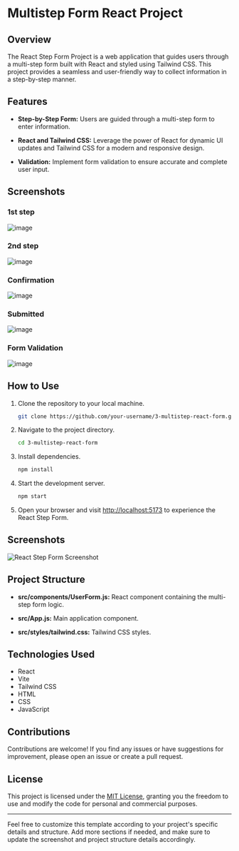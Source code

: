 # Multistep Form React Project

## Overview

The React Step Form Project is a web application that guides users through a multi-step form built with React and styled using Tailwind CSS. This project provides a seamless and user-friendly way to collect information in a step-by-step manner.

## Features

- **Step-by-Step Form:** Users are guided through a multi-step form to enter information.

- **React and Tailwind CSS:** Leverage the power of React for dynamic UI updates and Tailwind CSS for a modern and responsive design.

- **Validation:** Implement form validation to ensure accurate and complete user input.

## Screenshots
### 1st step
![image](https://github.com/utkarshgupta04092003/3-multistep-react-form/assets/63789702/1248ceb2-6c6e-438c-a2f9-4e7410e61fc8)
### 2nd step
![image](https://github.com/utkarshgupta04092003/3-multistep-react-form/assets/63789702/e9fea049-e710-405c-8e95-94711a9482c5)
### Confirmation
![image](https://github.com/utkarshgupta04092003/3-multistep-react-form/assets/63789702/c8e92cde-5d24-4468-b1fd-d798b247bde2)
### Submitted
![image](https://github.com/utkarshgupta04092003/3-multistep-react-form/assets/63789702/3bb2c56b-690a-4504-87d8-8312015bb4cb)
### Form Validation
![image](https://github.com/utkarshgupta04092003/3-multistep-react-form/assets/63789702/f73b23f7-7c8f-4e28-8359-959b37753710)

## How to Use

1. Clone the repository to your local machine.

   ```bash
   git clone https://github.com/your-username/3-multistep-react-form.git
   ```

2. Navigate to the project directory.

   ```bash
   cd 3-multistep-react-form
   ```

3. Install dependencies.

   ```bash
   npm install
   ```

4. Start the development server.

   ```bash
   npm start
   ```

5. Open your browser and visit [http://localhost:5173](http://localhost:5173) to experience the React Step Form.

## Screenshots

![React Step Form Screenshot](./screenshot.png)

## Project Structure

- **src/components/UserForm.js:** React component containing the multi-step form logic.

- **src/App.js:** Main application component.

- **src/styles/tailwind.css:** Tailwind CSS styles.

## Technologies Used

- React
- Vite
- Tailwind CSS
- HTML
- CSS
- JavaScript

## Contributions

Contributions are welcome! If you find any issues or have suggestions for improvement, please open an issue or create a pull request.

## License

This project is licensed under the [MIT License](LICENSE), granting you the freedom to use and modify the code for personal and commercial purposes.

---

Feel free to customize this template according to your project's specific details and structure. Add more sections if needed, and make sure to update the screenshot and project structure details accordingly.
